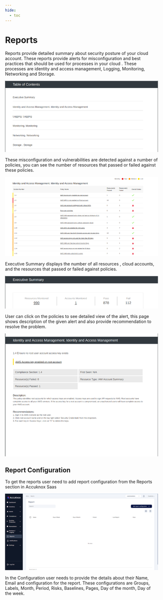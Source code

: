 ```yaml
---
hide:
  - toc
---
```


# **Reports**

Reports provide detailed summary about security posture of your cloud account. These reports provide alerts for misconfiguration and best practices that should be used for processes in your cloud . These processes are identity and access management, Logging, Monitoring, Networking and Storage.

![](/saas/images/reports-table-of-content.png)

These misconfiguration and vulnerabilities are detected against a number of policies, you can see the number of resources that passed or failed against these policies. 

![](/saas/images/reports-list.png)

Executive Summary displays the number of all resources , cloud accounts, and the resources that passed or failed against policies.

![](/saas/images/reports-executive-summary.png)

User can click on the policies to see detailed view of the alert, this page shows description of the given alert and also provide recommendation to resolve the problem. 

![](/saas/images/reports-summary.png)
 

## **Report Configuration** 

To get the reports user need to add report configuration from the Reports section in Accuknox Saas

![](/saas/images/reports-main.png)

In the Configuration user needs to provide the details about their Name, Email and configuration for the report. These configurations are Groups, Labels, Month, Period, Risks, Baselines, Pages, Day of the month, Day of the week.

<!--![](/saas/images/reports-configuration.png)-->